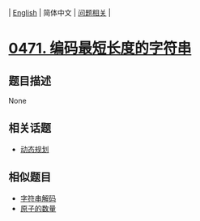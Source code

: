 
| [English](README_EN.md) | 简体中文 | [问题相关](QUESTION.md) |
# [0471. 编码最短长度的字符串](https://leetcode-cn.com/problems/encode-string-with-shortest-length/)
## 题目描述
None
## 相关话题
- [动态规划](https://leetcode-cn.com/tag/dynamic-programming)
## 相似题目
- [字符串解码](../0394/README.md)
- [原子的数量](../0726/README.md)
